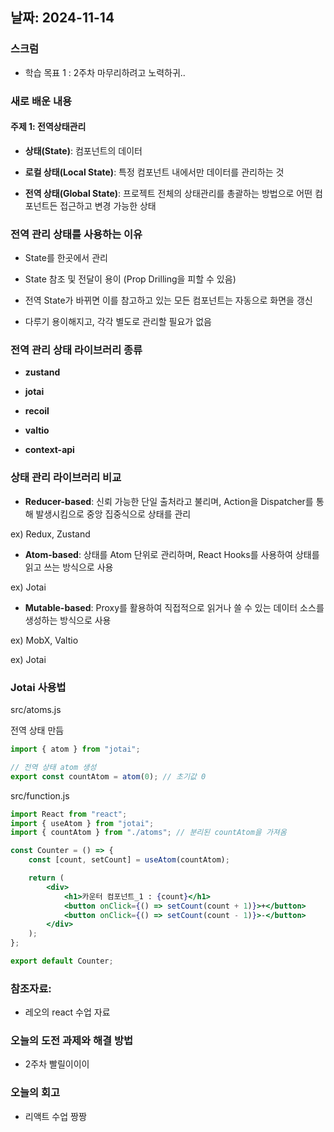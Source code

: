 ## 날짜: 2024-11-14

### 스크럼

-   학습 목표 1 : 2주차 마무리하려고 노력하귀..

### 새로 배운 내용

#### 주제 1: 전역상태관리

-   **상태(State)**: 컴포넌트의 데이터

-   **로컬 상태(Local State)**: 특정 컴포넌트 내에서만 데이터를 관리하는 것

-   **전역 상태(Global State)**: 프로젝트 전체의 상태관리를 총괄하는 방법으로 어떤 컴포넌트든 접근하고 변경 가능한 상태

### 전역 관리 상태를 사용하는 이유

-   State를 한곳에서 관리

-   State 참조 및 전달이 용이 (Prop Drilling을 피할 수 있음)

-   전역 State가 바뀌면 이를 참고하고 있는 모든 컴포넌트는 자동으로 화면을 갱신

-   다루기 용이해지고, 각각 별도로 관리할 필요가 없음

### 전역 관리 상태 라이브러리 종류

-   **zustand**

-   **jotai**

-   **recoil**

-   **valtio**

-   **context-api**

### 상태 관리 라이브러리 비교

-   **Reducer-based**:
    신뢰 가능한 단일 출처라고 불리며, Action을 Dispatcher를 통해 발생시킴으로 중앙 집중식으로 상태를 관리

ex) Redux, Zustand

-   **Atom-based**:
    상태를 Atom 단위로 관리하며, React Hooks를 사용하여 상태를 읽고 쓰는 방식으로 사용

ex) Jotai

-   **Mutable-based**:
    Proxy를 활용하여 직접적으로 읽거나 쓸 수 있는 데이터 소스를 생성하는 방식으로 사용

ex) MobX, Valtio

ex) Jotai

### Jotai 사용법

src/atoms.js

전역 상태 만듬

```jsx
import { atom } from "jotai";

// 전역 상태 atom 생성
export const countAtom = atom(0); // 초기값 0
```

src/function.js

```jsx
import React from "react";
import { useAtom } from "jotai";
import { countAtom } from "./atoms"; // 분리된 countAtom을 가져옴

const Counter = () => {
    const [count, setCount] = useAtom(countAtom);

    return (
        <div>
            <h1>카운터 컴포넌트_1 : {count}</h1>
            <button onClick={() => setCount(count + 1)}>+</button>
            <button onClick={() => setCount(count - 1)}>-</button>
        </div>
    );
};

export default Counter;
```

### 참조자료:

-   레오의 react 수업 자료

### 오늘의 도전 과제와 해결 방법

-   2주차 빨릴이이이

### 오늘의 회고

-   리액트 수업 짱짱
